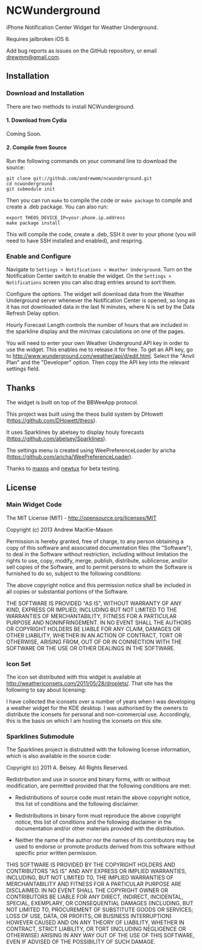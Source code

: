 NCWunderground
==============

iPhone Notification Center Widget for Weather Underground.

Requires jailbroken iOS 6.

Add bug reports as issues on the GitHub repository, or email drewmm@gmail.com.

Installation
------------

### Download and Installation

There are two methods to install NCWunderground.

#### 1. Download from Cydia

Coming Soon.

#### 2. Compile from Source

Run the following commands on your command line to download the source:

```
git clone git://github.com/andrewmm/ncwunderground.git
cd ncwunderground
git submodule init
```

Then you can run `make` to compile the code or `make package` to compile and create a .deb package. You can also run:

```
export THEOS_DEVICE_IP=your.phone.ip.address
make package install
```

This will compile the code, create a .deb, SSH it over to your phone (you will need to have SSH installed and enabled), and respring.

### Enable and Configure

Navigate to `Settings > Notifications > Weather Underground`. Turn on the Notification Center switch to enable the widget. On the `Settings > Notifications` screen you can also drag entries around to sort them.

Configure the options. The widget will download data from the Weather Underground server whenever the Notification Center is opened, so long as it has not downloaded data in the last N minutes, where N is set by the Data Refresh Delay option.

Hourly Forecast Length controls the number of hours that are included in the sparkline display and the min/max calculations on one of the pages.

You will need to enter your own Weather Underground API key in order to use the widget. This enables me to release it for free. To get an API key, go to http://www.wunderground.com/weather/api/d/edit.html. Select the "Anvil Plan" and the "Developer" option. Then copy the API key into the relevant settings field.

Thanks
------

The widget is built on top of the BBWeeApp protocol.

This project was built using the theos build system by DHowett (https://github.com/DHowett/theos).

It uses Sparklines by abelsey to display houly forecasts (https://github.com/abelsey/Sparklines).

The settings menu is created using WeePreferenceLoader by aricha (https://github.com/aricha/WeePreferenceLoader).

Thanks to [maxps](https://github.com/maxps) and [newtux](https://github.com/newtux) for beta testing.

License
-------

### Main Widget Code

The MIT License (MIT) - http://opensource.org/licenses/MIT

Copyright (c) 2013 Andrew MacKie-Mason

Permission is hereby granted, free of charge, to any person obtaining a copy
of this software and associated documentation files (the "Software"), to deal
in the Software without restriction, including without limitation the rights
to use, copy, modify, merge, publish, distribute, sublicense, and/or sell
copies of the Software, and to permit persons to whom the Software is
furnished to do so, subject to the following conditions:

The above copyright notice and this permission notice shall be included in
all copies or substantial portions of the Software.

THE SOFTWARE IS PROVIDED "AS IS", WITHOUT WARRANTY OF ANY KIND, EXPRESS OR
IMPLIED, INCLUDING BUT NOT LIMITED TO THE WARRANTIES OF MERCHANTABILITY,
FITNESS FOR A PARTICULAR PURPOSE AND NONINFRINGEMENT. IN NO EVENT SHALL THE
AUTHORS OR COPYRIGHT HOLDERS BE LIABLE FOR ANY CLAIM, DAMAGES OR OTHER
LIABILITY, WHETHER IN AN ACTION OF CONTRACT, TORT OR OTHERWISE, ARISING FROM,
OUT OF OR IN CONNECTION WITH THE SOFTWARE OR THE USE OR OTHER DEALINGS IN
THE SOFTWARE.

### Icon Set

The icon set distributed with this widget is available at http://weathericonsets.com/2011/05/28/droplets/. That site has the following to say about licensing:

I have collected the iconsets over a number of years when I was developing a weather widget for the KDE desktop. I was authorised by the owners to distribute the iconsets for personal and non-commercial use. Accordingly, this is the basis on which I am hosting the iconsets on this site. 

### Sparklines Submodule

The Sparklines project is distrubted with the following license information, which is also available in the source code:

Copyright (c) 2011 A. Belsey. All Rights Reserved.

Redistribution and use in source and binary forms, with or without
modification, are permitted provided that the following conditions are met:

* Redistributions of source code must retain the above copyright notice, this
list of conditions and the following disclaimer.

* Redistributions in binary form must reproduce the above copyright notice,
this list of conditions and the following disclaimer in the documentation
and/or other materials provided with the distribution.

* Neither the name of the author nor the names of its contributors may be used
to endorse or promote products derived from this software without specific
prior written permission.

THIS SOFTWARE IS PROVIDED BY THE COPYRIGHT HOLDERS AND CONTRIBUTORS "AS IS"
AND ANY EXPRESS OR IMPLIED WARRANTIES, INCLUDING, BUT NOT LIMITED TO, THE
IMPLIED WARRANTIES OF MERCHANTABILITY AND FITNESS FOR A PARTICULAR PURPOSE ARE
DISCLAIMED. IN NO EVENT SHALL THE COPYRIGHT OWNER OR CONTRIBUTORS BE LIABLE
FOR ANY DIRECT, INDIRECT, INCIDENTAL, SPECIAL, EXEMPLARY, OR CONSEQUENTIAL
DAMAGES (INCLUDING, BUT NOT LIMITED TO, PROCUREMENT OF SUBSTITUTE GOODS OR
SERVICES; LOSS OF USE, DATA, OR PROFITS; OR BUSINESS INTERRUPTION) HOWEVER
CAUSED AND ON ANY THEORY OF LIABILITY, WHETHER IN CONTRACT, STRICT LIABILITY,
OR TORT (INCLUDING NEGLIGENCE OR OTHERWISE) ARISING IN ANY WAY OUT OF THE USE
OF THIS SOFTWARE, EVEN IF ADVISED OF THE POSSIBILITY OF SUCH DAMAGE.

